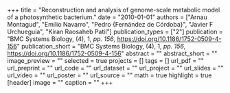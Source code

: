 +++
title = "Reconstruction and analysis of genome-scale metabolic model of a photosynthetic bacterium."
date = "2010-01-01"
authors = ["Arnau Montagud", "Emilio Navarro", "Pedro {Fernández de Córdoba}", "Javier F Urchueguía", "Kiran Raosaheb Patil"]
publication_types = ["2"]
publication = "BMC Systems Biology, (4), 1, _pp. 156_, https://doi.org/10.1186/1752-0509-4-156"
publication_short = "BMC Systems Biology, (4), 1, _pp. 156_, https://doi.org/10.1186/1752-0509-4-156"
abstract = ""
abstract_short = ""
image_preview = ""
selected = true
projects = []
tags = []
url_pdf = ""
url_preprint = ""
url_code = ""
url_dataset = ""
url_project = ""
url_slides = ""
url_video = ""
url_poster = ""
url_source = ""
math = true
highlight = true
[header]
image = ""
caption = ""
+++
